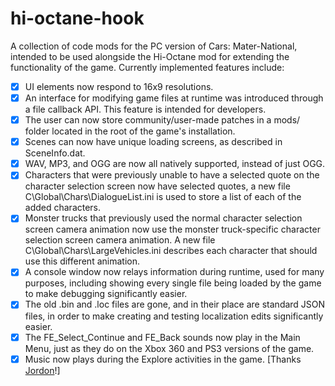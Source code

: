 # hi-octane-hook
A collection of code mods for the PC version of Cars: Mater-National, intended to be used alongside the Hi-Octane mod for extending the functionality of the game.
Currently implemented features include:
- [x] UI elements now respond to 16x9 resolutions.
- [x] An interface for modifying game files at runtime was introduced through a file callback API. This feature is intended for developers.
- [x] The user can now store community/user-made patches in a mods/ folder located in the root of the game's installation.
- [x] Scenes can now have unique loading screens, as described in SceneInfo.dat.
- [x] WAV, MP3, and OGG are now all natively supported, instead of just OGG.
- [x] Characters that were previously unable to have a selected quote on the character selection screen now have selected quotes, a new file C\Global\Chars\DialogueList.ini is used to store a list of each of the added characters.
- [x] Monster trucks that previously used the normal character selection screen camera animation now use the monster truck-specific character selection screen camera animation. A new file C\Global\Chars\LargeVehicles.ini describes each character that should use this different animation.
- [x] A console window now relays information during runtime, used for many purposes, including showing every single file being loaded by the game to make debugging significantly easier.
- [x] The old .bin and .loc files are gone, and in their place are standard JSON files, in order to make creating and testing localization edits significantly easier.
- [x] The FE_Select_Continue and FE_Back sounds now play in the Main Menu, just as they do on the Xbox 360 and PS3 versions of the game.
- [x] Music now plays during the Explore activities in the game. [Thanks [Jordon](https://github.com/Jordon87)!]
